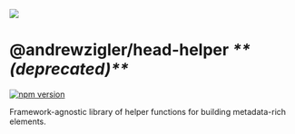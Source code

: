 ![](https://repository-images.githubusercontent.com/193282070/39acfa00-2653-11ea-85a0-d7d4e1a83df5)

# @andrewzigler/head-helper *\*\*(deprecated)\*\**

[![npm version](https://badge.fury.io/js/%40andrewzigler%2Fhead-helper.svg)](https://badge.fury.io/js/%40andrewzigler%2Fhead-helper)

Framework-agnostic library of helper functions for building metadata-rich <head> elements.
